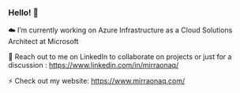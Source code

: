### Hello! 💫

☁️ I’m currently working on Azure Infrastructure as a Cloud Solutions Architect at Microsoft

🤝 Reach out to me on LinkedIn to collaborate on projects or just for a discussion : https://www.linkedin.com/in/mirraonaq/

⚡ Check out my website: https://www.mirraonaq.com/

<!--
**MirRaonaq/MirRaonaq** is a ✨ _special_ ✨ repository because its `README.md` (this file) appears on your GitHub profile.

Here are some ideas to get you started:

- 🔭 I’m currently working on ...
- 🌱 I’m currently learning ...
- 👯 I’m looking to collaborate on ...
- 🤔 I’m looking for help with ...
- 💬 Ask me about ...
- 📫 How to reach me: ...
- 😄 Pronouns: ...
- ⚡ Fun fact: ...
-->
